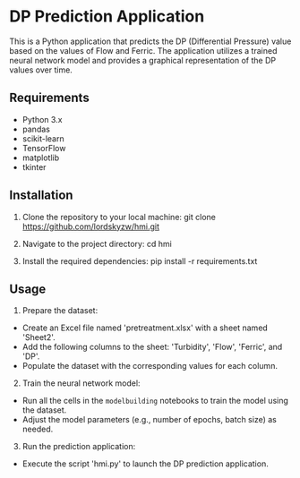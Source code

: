 # DP Prediction Application

This is a Python application that predicts the DP (Differential Pressure) value based on the values of Flow and Ferric. The application utilizes a trained neural network model and provides a graphical representation of the DP values over time.

## Requirements

- Python 3.x
- pandas
- scikit-learn
- TensorFlow
- matplotlib
- tkinter

## Installation

1. Clone the repository to your local machine:
git clone https://github.com/lordskyzw/hmi.git


2. Navigate to the project directory:
cd hmi


3. Install the required dependencies:
pip install -r requirements.txt


## Usage

1. Prepare the dataset:

- Create an Excel file named 'pretreatment.xlsx' with a sheet named 'Sheet2'.
- Add the following columns to the sheet: 'Turbidity', 'Flow', 'Ferric', and 'DP'.
- Populate the dataset with the corresponding values for each column.

2. Train the neural network model:

- Run all the cells in the `modelbuilding` notebooks to train the model using the dataset.
- Adjust the model parameters (e.g., number of epochs, batch size) as needed.

3. Run the prediction application:

- Execute the script 'hmi.py' to launch the DP prediction application.
